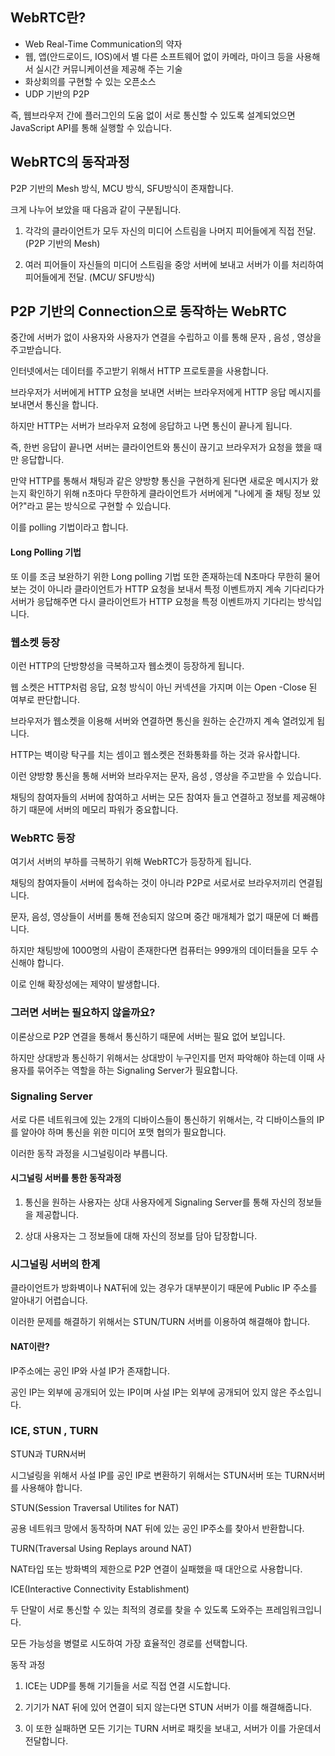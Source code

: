 ## WebRTC란?
- Web Real-Time Communication의 약자
- 웹, 앱(안드로이드, IOS)에서 별 다른 소프트웨어 없이 카메라, 마이크 등을 사용해서 실시간 커뮤니케이션을 제공해 주는 기술
- 화상회의를 구현할 수 있는 오픈소스
- UDP 기반의 P2P

즉, 웹브라우저 간에 플러그인의 도움 없이 서로 통신할 수 있도록 설계되었으면 JavaScript API를 통해 실행할 수 있습니다.


## WebRTC의 동작과정

P2P 기반의 Mesh 방식, MCU 방식, SFU방식이 존재합니다.

크게 나누어 보았을 때 다음과 같이 구분됩니다.

1. 각각의 클라이언트가 모두 자신의 미디어 스트림을 나머지 피어들에게 직접 전달. (P2P 기반의 Mesh)

2. 여러 피어들이 자신들의 미디어 스트림을 중앙 서버에 보내고 서버가 이를 처리하여 피어들에게 전달. (MCU/ SFU방식)

## P2P 기반의 Connection으로 동작하는 WebRTC

중간에 서버가 없이 사용자와 사용자가 연결을 수립하고 이를 통해 문자 , 음성 , 영상을 주고받습니다.

인터넷에서는 데이터를 주고받기 위해서 HTTP 프로토콜을 사용합니다.


브라우저가 서버에게 HTTP 요청을 보내면 서버는 브라우저에게 HTTP 응답 메시지를 보내면서 통신을 합니다.

하지만 HTTP는 서버가 브라우저 요청에 응답하고 나면 통신이 끝나게 됩니다.

즉, 한번 응답이 끝나면 서버는 클라이언트와 통신이 끊기고 브라우저가 요청을 했을 때만 응답합니다.

만약 HTTP를 통해서 채팅과 같은 양방향 통신을 구현하게 된다면 새로운 메시지가 왔는지 확인하기 위해 n초마다 무한하게 클라이언트가 서버에게 "나에게 줄 채팅 정보 있어?"라고 묻는 방식으로 구현할 수 있습니다.

이를 polling 기법이라고 합니다.

#### Long Polling 기법

또 이를 조금 보완하기 위한 Long polling 기법 또한 존재하는데 N초마다 무한히 물어보는 것이 아니라 클라이언트가 HTTP 요청을 보내서 특정 이벤트까지 계속 기다리다가 서버가 응답해주면 다시 클라이언트가 HTTP 요청을 특정 이벤트까지 기다리는 방식입니다.


### 웹소켓 등장

이런 HTTP의 단방향성을 극복하고자 웹소켓이 등장하게 됩니다.

웹 소켓은 HTTP처럼 응답, 요청 방식이 아닌 커넥션을 가지며 이는 Open -Close 된 여부로 판단합니다.

 브라우저가 웹소켓을 이용해 서버와 연결하면 통신을 원하는 순간까지 계속 열려있게 됩니다.

HTTP는 벽이랑 탁구를 치는 셈이고 웹소켓은 전화통화를 하는 것과 유사합니다.

이런 양방향 통신을 통해 서버와 브라우저는 문자, 음성 , 영상을 주고받을 수 있습니다.

채팅의 참여자들의 서버에 참여하고 서버는 모든 참여자 들고 연결하고 정보를 제공해야 하기 때문에 서버의 메모리 파워가 중요합니다.


### WebRTC 등장
여기서 서버의 부하를 극복하기 위해 WebRTC가 등장하게 됩니다.

채팅의 참여자들이 서버에 접속하는 것이 아니라 P2P로 서로서로 브라우저끼리 연결됩니다.

문자, 음성, 영상들이 서버를 통해 전송되지 않으며 중간 매개체가 없기 때문에 더 빠릅니다.

하지만 채팅방에 1000명의 사람이 존재한다면 컴퓨터는 999개의 데이터들을 모두 수신해야 합니다.

이로 인해 확장성에는 제약이 발생합니다.


### 그러면 서버는 필요하지 않을까요?
이론상으로 P2P 연결을 통해서 통신하기 때문에 서버는 필요 없어 보입니다.

 하지만 상대방과 통신하기 위해서는 상대방이 누구인지를 먼저 파악해야 하는데 이때 사용자를 묶어주는 역할을 하는 Signaling Server가 필요합니다.

### Signaling Server

서로 다른 네트워크에 있는 2개의 디바이스들이 통신하기 위해서는, 각 디바이스들의 IP를 알아야 하며 통신을 위한 미디어 포맷 협의가 필요합니다.

 

이러한 동작 과정을 시그널링이라 부릅니다.

 

#### 시그널링 서버를 통한 동작과정

1. 통신을 원하는 사용자는 상대 사용자에게 Signaling Server를 통해 자신의 정보들을 제공합니다.

2. 상대 사용자는 그 정보들에 대해 자신의 정보를 담아 답장합니다.


### 시그널링 서버의 한계

클라이언트가 방화벽이나 NAT뒤에 있는 경우가 대부분이기 때문에 Public IP 주소를 알아내기 어렵습니다.

이러한 문제를 해결하기 위해서는 STUN/TURN 서버를 이용하여 해결해야 합니다.

 

#### NAT이란?

IP주소에는 공인 IP와 사설 IP가 존재합니다.

공인 IP는 외부에 공개되어 있는 IP이며 사설 IP는 외부에 공개되어 있지 않은 주소입니다.

### ICE, STUN , TURN
STUN과 TURN서버

시그널링을 위해서 사설 IP를 공인 IP로 변환하기 위해서는 STUN서버 또는 TURN서버를 사용해야 합니다.

 

STUN(Session Traversal Utilites for NAT)

공용 네트워크 망에서 동작하며 NAT 뒤에 있는 공인 IP주소를 찾아서 반환합니다.

 

TURN(Traversal Using Replays around NAT)

NAT타입 또는 방화벽의 제한으로 P2P 연결이 실패했을 때 대안으로 사용합니다.

 

 

ICE(Interactive Connectivity Establishment)

두 단말이 서로 통신할 수 있는 최적의 경로를 찾을 수 있도록 도와주는 프레임워크입니다.

모든 가능성을 병렬로 시도하여 가장 효율적인 경로를 선택합니다.

 

동작 과정

1. ICE는 UDP를 통해 기기들을 서로 직접 연결 시도합니다.

2. 기기가 NAT 뒤에 있어 연결이 되지 않는다면 STUN 서버가 이를 해결해줍니다.

3. 이 또한 실패하면 모든 기기는 TURN 서버로 패킷을 보내고, 서버가 이를 가운데서 전달합니다.









 

